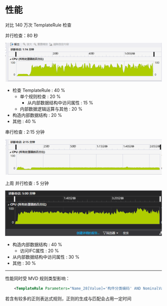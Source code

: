 # 性能

对比 140 万次 TemplateRule 检查

并行检查：80 秒

<img src="./resources/180927.png" />

* 检查 TemplateRule : 40 %
  * 单个规则检查 : 20 %
    * 从内部数据结构中访问属性 : 15 %
  * 内部数据逻辑运算与其他 : 20 %
* 构造内部数据结构 : 20 %
* 其他 : 40 %

串行检查 : 2:15 分钟

<img src="./resources/180927-2.png" />

上周 并行检查 : 5 分钟

<img src="./resources/180927-1.png" />

* 构造内部数据结构 : 40 %
  * 访问IFC属性 : 20 %
* 从内部数据结构中访问属性 : 30 %
* 其他 : 30 %

---

性能同时受 MVD 规则类型影响：

````xml
    <TemplateRule Parameters="Name_28[Value]='构件分类编码' AND NominalValue_29[Value]=reg'^10.05.10.35'" />
````

若含有较多的正则表达式规则，正则的生成与匹配会占用一定时间

